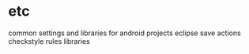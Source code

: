 etc
===

common settings and libraries for android projects
eclipse save actions
checkstyle rules
libraries
